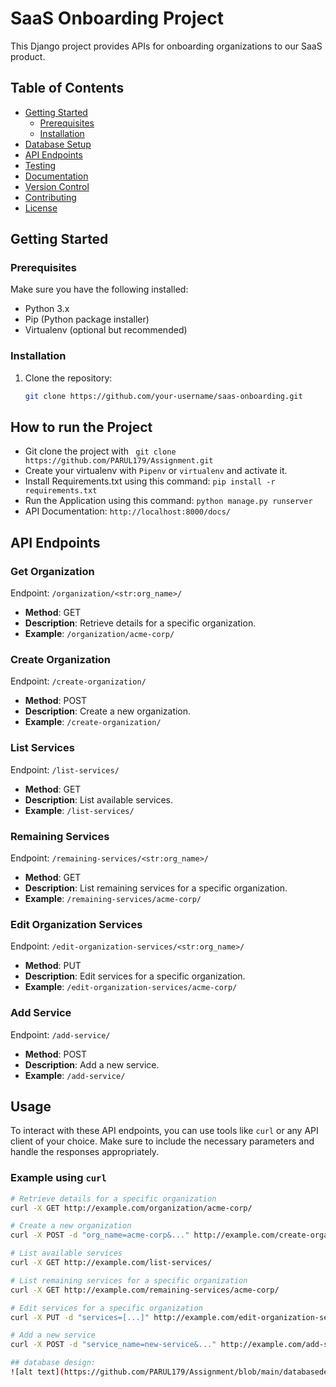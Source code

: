 # SaaS Onboarding Project

This Django project provides APIs for onboarding organizations to our SaaS product.

## Table of Contents

- [Getting Started](#getting-started)
  - [Prerequisites](#prerequisites)
  - [Installation](#installation)
- [Database Setup](#database-setup)
- [API Endpoints](#api-endpoints)
- [Testing](#testing)
- [Documentation](#documentation)
- [Version Control](#version-control)
- [Contributing](#contributing)
- [License](#license)

## Getting Started

### Prerequisites

Make sure you have the following installed:

- Python 3.x
- Pip (Python package installer)
- Virtualenv (optional but recommended)

### Installation

1. Clone the repository:

   ```bash
   git clone https://github.com/your-username/saas-onboarding.git

## How to run the Project
- Git clone the project with ``` git clone https://github.com/PARUL179/Assignment.git```
- Create your virtualenv with `Pipenv` or `virtualenv` and activate it.
- Install Requirements.txt using this command: `pip install -r requirements.txt`
- Run the Application using this command: `python manage.py runserver` 
- API Documentation: `http://localhost:8000/docs/`

## API Endpoints

### Get Organization
Endpoint: `/organization/<str:org_name>/`

- **Method**: GET
- **Description**: Retrieve details for a specific organization.
- **Example**: `/organization/acme-corp/`

### Create Organization
Endpoint: `/create-organization/`

- **Method**: POST
- **Description**: Create a new organization.
- **Example**: `/create-organization/`

### List Services
Endpoint: `/list-services/`

- **Method**: GET
- **Description**: List available services.
- **Example**: `/list-services/`

### Remaining Services
Endpoint: `/remaining-services/<str:org_name>/`

- **Method**: GET
- **Description**: List remaining services for a specific organization.
- **Example**: `/remaining-services/acme-corp/`

### Edit Organization Services
Endpoint: `/edit-organization-services/<str:org_name>/`

- **Method**: PUT
- **Description**: Edit services for a specific organization.
- **Example**: `/edit-organization-services/acme-corp/`

### Add Service
Endpoint: `/add-service/`

- **Method**: POST
- **Description**: Add a new service.
- **Example**: `/add-service/`

## Usage

To interact with these API endpoints, you can use tools like `curl` or any API client of your choice. Make sure to include the necessary parameters and handle the responses appropriately.

### Example using `curl`

```bash
# Retrieve details for a specific organization
curl -X GET http://example.com/organization/acme-corp/

# Create a new organization
curl -X POST -d "org_name=acme-corp&..." http://example.com/create-organization/

# List available services
curl -X GET http://example.com/list-services/

# List remaining services for a specific organization
curl -X GET http://example.com/remaining-services/acme-corp/

# Edit services for a specific organization
curl -X PUT -d "services=[...]" http://example.com/edit-organization-services/acme-corp/

# Add a new service
curl -X POST -d "service_name=new-service&..." http://example.com/add-service/

## database design:
![alt text](https://github.com/PARUL179/Assignment/blob/main/databasedesign.png?raw=true)






